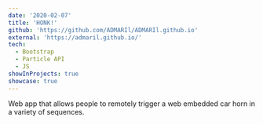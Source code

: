 ```yaml
---
date: '2020-02-07'
title: 'HONK!'
github: 'https://github.com/ADMARIl/ADMARIl.github.io'
external: 'https://admaril.github.io/'
tech:
  - Bootstrap
  - Particle API
  - JS
showInProjects: true
showcase: true
---
```


Web app that allows people to remotely trigger a web embedded car horn in a variety of sequences.
